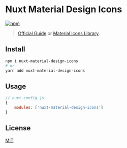# Nuxt Material Design Icons

[![npm](https://img.shields.io/npm/v/nuxt-material-design-icons.svg)](https://www.npmjs.com/package/nuxt-material-design-icons)

> [Official Guide](http://google.github.io/material-design-icons/) or [Material Icons Library](https://material.io/icons/).

## Install

```sh
npm i nuxt-material-design-icons
# or 
yarn add nuxt-material-design-icons
```

## Usage

```js
// nuxt.config.js
{
    modules: ['nuxt-material-design-icons']
}
```

## License

[MIT](http://opensource.org/licenses/MIT)
